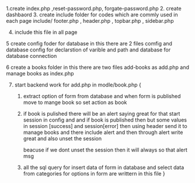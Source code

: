1.create index.php ,reset-password.php, forgate-password.php 
2. create dashbaord 
3. create include folder for codes which are commly used in each page 
   include/ footer.php , header.php , topbar.php , sidebar.php 

4. include this file in all page 

5  create config foder  for database  in this there are 2 files comfig and database 
   config for declarstion of varible and path and database for database connection 

6 create a books folder  in this there are two files add-books as add.php and manage books as index.php 

7. start backend work for  add.php  in modle/book.php 
{
    1. extract option of form  from database 
    and when form is published move to mange book so set action as book

    2. if book is pulished there will be an alert saying great for that start session in config and and if book is published
       then but some values in session [success] and session[error] then using header send it to manage books and there include alert 
       and then through alert write great and also unset the session 

       beacuse if we dont unset the session then it will always so that alert msg 

    3. all the sql query for insert data of form  in database   and select data from categories for options in form  are writtern in this file 
}
 



